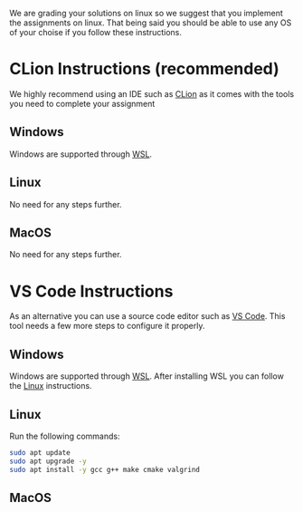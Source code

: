 We are grading your solutions on linux so we suggest that you implement the assignments on linux.
That being said you should be able to use any OS of your choise if you follow these instructions.

# CLion Instructions (recommended)

We highly recommend using an IDE such as [CLion](clion.md) as it comes with the tools you need to complete your assignment

## Windows

Windows are supported through [WSL](https://learn.microsoft.com/en-us/windows/wsl/install).

## Linux

No need for any steps further.

## MacOS

No need for any steps further.

# VS Code Instructions

As an alternative you can use a source code editor such as [VS Code](vscode.md). This tool needs a few more steps to configure it properly.

## Windows

Windows are supported through [WSL](https://learn.microsoft.com/en-us/windows/wsl/install).
After installing WSL you can follow the [Linux](#linux-1) instructions.

## Linux

Run the following commands:
```bash
sudo apt update
sudo apt upgrade -y
sudo apt install -y gcc g++ make cmake valgrind
```

## MacOS
